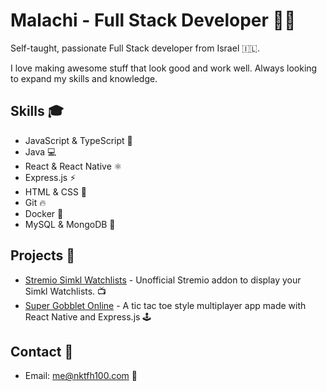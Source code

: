 # Malachi - Full Stack Developer 🚀🔥

Self-taught, passionate Full Stack developer from Israel  🇮🇱.

I love making awesome stuff that look good and work well. Always looking to expand my skills and knowledge.

## Skills 🎓
- JavaScript & TypeScript 💎
- Java 💻
- React & React Native ⚛️
- Express.js ⚡️
- HTML & CSS 🎨
- Git 🔥
- Docker 🐳
- MySQL & MongoDB 💾

## Projects 🚧
- [Stremio Simkl Watchlists](https://github.com/nktfh100/stremio-simkl) - Unofficial Stremio addon to display your Simkl Watchlists. 📺
- [Super Gobblet Online](https://github.com/nktfh100/super-gobblet-online) - A tic tac toe style multiplayer app made with React Native and Express.js 🕹️

## Contact 📱
- Email: me@nktfh100.com 📧
